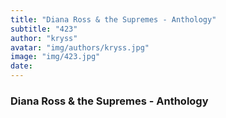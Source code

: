 ```yaml
---
title: "Diana Ross & the Supremes - Anthology"
subtitle: "423"
author: "kryss"
avatar: "img/authors/kryss.jpg"
image: "img/423.jpg"
date:
---
```


### Diana Ross & the Supremes - Anthology
